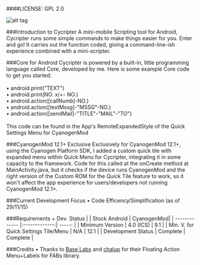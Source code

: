 ####LICENSE: GPL 2.0

![alt tag](https://lh3.googleusercontent.com/UNvCxkCFlcYAXU5SE-bgdZeGE_TipLVOyAsCtc9rAguHymLZDcLB_kRZmVna93mfEbo4hZOUMX1b3T1yYek09jB0jxe0chWp-MYg6mlhhU7C0Hsg_80NKwWC1fe9mQ90clpT82Lhvkn5w5-cvS7mEVSfzgNzVlNmKpA9sfyPChIDZ9Wuo5HN4ScEI0FSZ7nOp4_IGdK-lsv8cN3MIRZb1yJAS030AuejOmmnykrqEZIGkjfRJejKtHXaGq_9tXPh_HqKyP-XXYpEHOLMW-gMutDlxttKOQh91j6BQWIIwKpIlCvcbiPwuTytOQExBFeGbbcBlAPMjHx4_cb32KiAHKD8Y9CNFeQepv2z_gpDkHDaBxOh8Wg03k6qdKIfOqNzAAJDBv-GptYblR5GewwijdMOtl5Ru8_OP2Ic17UlR7a_JJYHa5TQPhjA_MoRJy8LNCwETmznvS91s5pwPpCP_lHNE4EfmlmitTzU-d1yLoZT1I4gz7iKYZUN4Qu4U687ii5mucOWBLqwLWZ_9RMtyVfw1WPDZ0oNZW6HD-pfzNquny_2pWiL05XNqTDVzxNI_q_J=w362-h643-no)

###Introduction to Cycripter
A mini-mobile Scripting tool for Android, Cycripter runs some simple commands to make things easier for you. Enter and go! It carries out the function coded, giving a command-line-ish experience combined with a mini-scripter.

###Core for Android
Cycripter is powered by a built-in, little programming language called Core, developed by me. Here is some example Core code to get you started:
<br>
<br>• android.print(&quot;TEXT&quot;)
<br>• android.print(NO. x/+- NO.)
<br>• android.action([callNumb]-NO.)
<br>• android.action([textMssg]-&quot;MSSG&quot;-NO.)
<br>• android.action([sendMail]-&quot;TITLE&quot;-&quot;MAIL&quot;-&quot;TO&quot;)
<br>
<br>This code can be found in the App's RemoteExpandedStyle of the Quick Settings Menu for CyanogenMod

###CyanogenMod 12.1+ Exclusive
Exclusively for CyanogenMod 12.1+, using the Cyanogen Platform SDK, I added a custom quick tile with expanded menu within Quick Menu for Cycripter, integrating it in some capacity to the framework. Code for this called at the onCreate method at MainActivity.java, but it checks if the device runs CyanogenMod and the right version of the Custom ROM for the Quick Tile feature to work, so it won't affect the app experience for users/developers not running CyanogenMod 12.1+.

###Current Development Focus
• Code Efficency/Simplification (as of 29/11/15)

###Requirements + Dev. Status
|                 | Stock Android       | CyanogenMod|
| -------------   |:-------------:| -----:    |
| Minimum Version    | 4.0 (ICS)     | 9.1       |
| Min. V. for Quick Settings Tile/Menu | N/A           |   12.1    |
| Development Status   | Complete     |    Complete     |

###Credits
• Thanks to <a href="http://www.github.com/futuresimple">Base Labs</a> and <a href="http://www.github.com/chalup">chalup</a> for their Floating Action Menu+Labels for FABs library.
